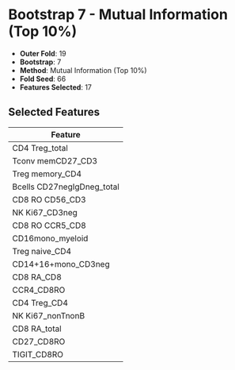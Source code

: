 # Bootstrap 7 - Mutual Information (Top 10%)

- **Outer Fold**: 19
- **Bootstrap**: 7
- **Method**: Mutual Information (Top 10%)
- **Fold Seed**: 66
- **Features Selected**: 17

## Selected Features

| Feature |
|---------|
| CD4 Treg_total |
| Tconv memCD27_CD3 |
| Treg memory_CD4 |
| Bcells CD27negIgDneg_total |
| CD8 RO CD56_CD3 |
| NK Ki67_CD3neg |
| CD8 RO CCR5_CD8 |
| CD16mono_myeloid |
| Treg naive_CD4 |
| CD14+16+mono_CD3neg |
| CD8 RA_CD8 |
| CCR4_CD8RO |
| CD4 Treg_CD4 |
| NK Ki67_nonTnonB |
| CD8 RA_total |
| CD27_CD8RO |
| TIGIT_CD8RO |

